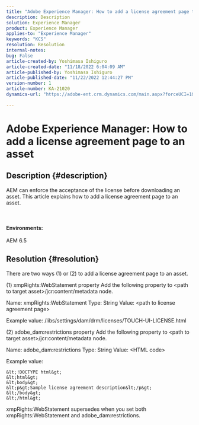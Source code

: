 ```yaml
---
title: "Adobe Experience Manager: How to add a license agreement page to an asset"
description: Description
solution: Experience Manager
product: Experience Manager
applies-to: "Experience Manager"
keywords: "KCS"
resolution: Resolution
internal-notes: 
bug: False
article-created-by: Yoshimasa Ishiguro
article-created-date: "11/18/2022 6:04:09 AM"
article-published-by: Yoshimasa Ishiguro
article-published-date: "11/22/2022 12:44:27 PM"
version-number: 1
article-number: KA-21020
dynamics-url: "https://adobe-ent.crm.dynamics.com/main.aspx?forceUCI=1&pagetype=entityrecord&etn=knowledgearticle&id=fd1aefcc-0667-ed11-9561-6045bd006239"

---
```

# Adobe Experience Manager: How to add a license agreement page to an asset

## Description {#description}

AEM can enforce the acceptance of the license before downloading an asset. This article explains how to add a license agreement page to an asset.<br><br> <br><br><b>Environments:</b><br><br>AEM 6.5

## Resolution {#resolution}


There are two ways (1) or (2) to add a license agreement page to an asset.

(1) xmpRights:WebStatement property
Add the following property to &lt;path to target asset&gt;/jcr:content/metadata node.

Name: xmpRights:WebStatement
Type: String
Value: &lt;path to license agreement page&gt;

Example value: /libs/settings/dam/drm/licenses/TOUCH-UI-LICENSE.html

(2) adobe_dam:restrictions property
Add the following property to &lt;path to target asset&gt;/jcr:content/metadata node.

Name: adobe_dam:restrictions
Type: String
Value: &lt;HTML code&gt;

Example value:






```
&lt;!DOCTYPE html&gt;
&lt;html&gt;
&lt;body&gt;
&lt;p&gt;Sample license agreement description&lt;/p&gt;
&lt;/body&gt;
&lt;/html&gt;
```




xmpRights:WebStatement supersedes when you set both xmpRights:WebStatement and adobe_dam:restrictions.
